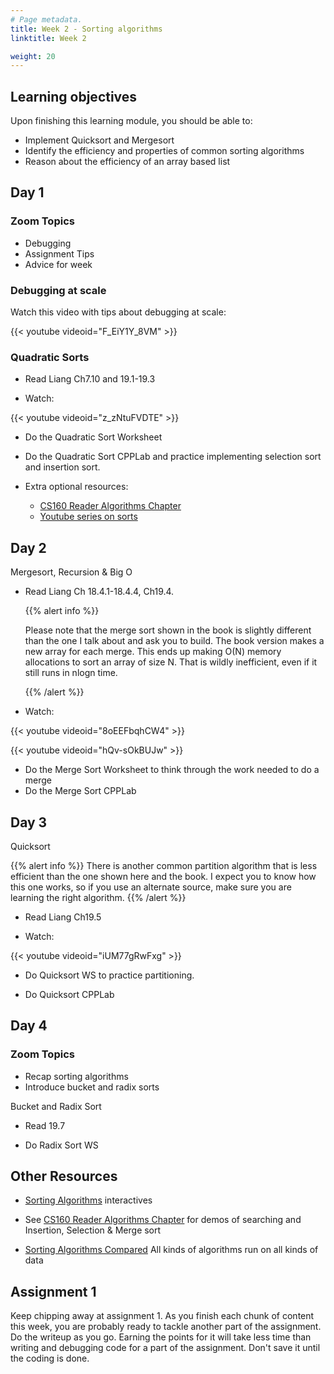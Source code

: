 ```yaml
---
# Page metadata.
title: Week 2 - Sorting algorithms
linktitle: Week 2

weight: 20
---
```


## Learning objectives

Upon finishing this learning module, you should be able to:

* Implement Quicksort and Mergesort
* Identify the efficiency and properties of common sorting algorithms
* Reason about the efficiency of an array based list

## Day 1

### Zoom Topics

* Debugging
* Assignment Tips
* Advice for week

### Debugging at scale

Watch this video with tips about debugging at scale:

{{< youtube videoid="F_EiY1Y_8VM"  >}}

### Quadratic Sorts

* Read Liang Ch7.10 and 19.1-19.3

* Watch:

{{< youtube videoid="z_zNtuFVDTE" >}}

* Do the Quadratic Sort Worksheet

* Do the Quadratic Sort CPPLab and practice implementing selection sort and insertion sort.

* Extra optional resources:
  * [CS160 Reader Algorithms Chapter](http://computerscience.chemeketa.edu/cs160Reader/Algorithms/index.html)
  * [Youtube series on sorts](https://www.youtube.com/playlist?list=PLJse9iV6Reqg-IffRqjxebaPg0zaPxWlt)

## Day 2

Mergesort, Recursion & Big O

* Read Liang Ch 18.4.1-18.4.4, Ch19.4.

  {{% alert info %}}

  Please note that the merge sort shown in the book is slightly different than the one I talk about and ask you to build. The book version makes a new array for each merge. This ends up making O(N) memory allocations to sort an array of size N. That is wildly inefficient, even if it still runs in nlogn time.

  {{% /alert %}}

* Watch:

{{< youtube videoid="8oEEFbqhCW4" >}}

{{< youtube videoid="hQv-sOkBUJw" >}}

* Do the Merge Sort Worksheet to think through the work needed to do a merge
* Do the Merge Sort CPPLab

## Day 3

Quicksort

{{% alert info %}}
There is another common partition algorithm that is less efficient than the one shown here and the book.
I expect you to know how this one works, so if you use an alternate source, make sure you are learning the
right algorithm.
{{% /alert %}}

* Read Liang Ch19.5

* Watch:

{{< youtube videoid="iUM77gRwFxg" >}}

* Do Quicksort WS to practice partitioning.

* Do Quicksort CPPLab

## Day 4

### Zoom Topics

* Recap sorting algorithms
* Introduce bucket and radix sorts

Bucket and Radix Sort

* Read 19.7

* Do Radix Sort WS

## Other Resources

* [Sorting Algorithms](http://computerscience.chemeketa.edu/UCSFDataStructures/ComparisonSort.html)
interactives

* See [CS160 Reader Algorithms Chapter](http://computerscience.chemeketa.edu/cs160Reader/Algorithms/index.html)
for demos of searching and Insertion, Selection & Merge sort

* [Sorting Algorithms Compared](https://www.toptal.com/developers/sorting-algorithms)
All kinds of algorithms run on all kinds of data

## Assignment 1

Keep chipping away at assignment 1. As you finish each chunk of content this week, you are probably
ready to tackle another part of the assignment. Do the writeup as you go. Earning the points for
it will take less time than writing and debugging code for a part of the assignment. Don't save
it until the coding is done.